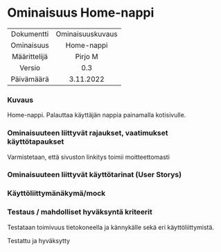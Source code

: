 # Ominaisuus Home-nappi

| | |
|:-:|:-:|
| Dokumentti | Ominaisuuskuvaus |
| Ominaisuus | Home-nappi | 
| Määrittelijä | Pirjo M | 
| Versio | 0.3 |
| Päivämäärä | 3.11.2022 |

### Kuvaus

Home-nappi. Palauttaa käyttäjän nappia painamalla kotisivulle.

### Ominaisuuteen liittyvät rajaukset, vaatimukset käyttötapaukset

Varmistetaan, että sivuston linkitys toimii moitteettomasti

### Ominaisuuteen liittyvät käyttötarinat (User Storys)

### Käyttöliittymänäkymä/mock 


### Testaus / mahdolliset hyväksyntä kriteerit 

Testataan toimivuus tietokoneella ja kännykälle sekä eri käyttöliittymistä.

Testattu ja hyväksytty





